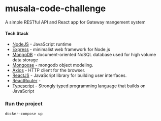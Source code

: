 # musala-code-challenge

A simple RESTful API and React app for Gateway mangement system

#### Tech Stack
  - [NodeJS](https://nodejs.org/dist/latest-v16.x/docs/api/) - JavaScript runtime
  - [Express](https://expressjs.com/) - minimalist web framework for Node.js
  - [MongoDB](https://www.mongodb.com/) - document-oriented NoSQL database used for high volume data storage
  - [Mongoose](https://mongoosejs.com/) - mongodb object modeling.
  - [Axios](https://axios-http.com/) - HTTP client for the browser.
  - [ReactJS](https://reactjs.org/) - JavaScript library for building user interfaces.
  - [ReactRouter](https://reactrouter.com/docs/en/v6) -  
  - [Typescript](https://www.typescriptlang.org/) - Strongly typed programming language that builds on JavaScript

### Run the project
`docker-compose up`
